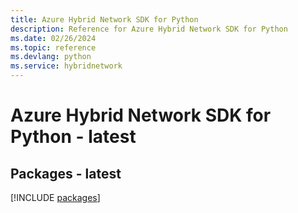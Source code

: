 ```yaml
---
title: Azure Hybrid Network SDK for Python
description: Reference for Azure Hybrid Network SDK for Python
ms.date: 02/26/2024
ms.topic: reference
ms.devlang: python
ms.service: hybridnetwork
---
```

# Azure Hybrid Network SDK for Python - latest
## Packages - latest
[!INCLUDE [packages](hybrid-network-index.md)]